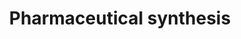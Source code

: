 ---
title: Pharmaceutical synthesis 
description: Pioneering drug discovery using genomics
modal_title: biofuels 
long_desc: 
  It is estimated that all the 20,000-odd drug products that have ever been approved by the US FDA interact with just 2% of the proteins found in human cells. Pharmaceutical companies have been laboring for decades to discover molecules capable of binding the other 98%. R&D expenditures are now estimated to be roughly 6 times higher than what they were 3 decades ago. Yet, candidate attrition rates from late-stage clinical trials have never been higher and new cures remain far from forthcoming. It now costs well in excess of a billion dollars and takes over a decade to discover and develop a new drug. 
  <br><br>
  Recurrent themes in the causes for candidate attrition from clinical trials suggest that the chemical space traversed by pharmaceutical companies is simply not drug-like. This is evidenced by the fact that, of the 7,000-odd polyketide natural products that have been screened thus far, as many as 20 have made it to the market. Launching an equivalent number of synthetic compounds necessitates screening 2 million molecules. 
  <br><br>
  The answer to the industry’s problems, though, could soon be at hand. We have performed pioneering work to lay the foundations of biosynthonics for drug discovery, and our work could soon pave the way to cheaper and more efficacious drugs. Briefly, biosynthonics comprises of four principal domains – design, synthesis, exploration and integration. 
  <br><br>
  Briefly, biosynthonics involves (1) exploration of biosynthetic diversity, and (2) ingenious deployment of biosynthesis for diversity- or target-orineted synthesis of pharmacoactive molecules. 
  <br><br>
  Systems biology will form an integral part of this workflow by distilling the vast amounts of gene, protein and metabolite data that have been collected in recent years into a form that can enable drug discovery by identifying new targets and therapeutic mechanisms, as well as serving as an information conduit to metabolic engineering. Additionally, since metabolic engineering emerged from the desire to expand the product portfolio of industrial biotechnology, the manufacturing processes that will be used to produce these drugs are likely to be readily scalable, sustainable, resource-efficient and environmentally benign. This promises to be a significant improvement upon conventional pharmaceutical production processes that are quite wasteful and utilize harmful solvents and raw materials. 
modal_text:
  Lorem ipsum dolor sit amet, consectetur adipisicing elit, sed do eiusmod
  tempor incididunt ut labore et dolore magna aliqua. Ut enim ad minim veniam,
  quis nostrud exercitation ullamco laboris nisi ut aliquip ex ea commodo
  consequat. Duis aute irure dolor in reprehenderit in voluptate velit esse
  cillum dolore eu fugiat nulla pariatur. Excepteur sint occaecat cupidatat non
  proident, sunt in culpa qui officia deserunt mollit anim id est laborum.
modal_image: /img/portfolio/biofuels2.jpg
front_image: /img/portfolio/biofuels2.jpg
---